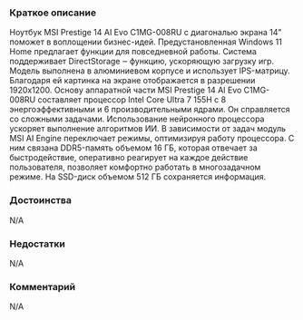 ### **Краткое описание**
Ноутбук MSI Prestige 14 AI Evo C1MG-008RU с диагональю экрана 14" поможет в воплощении бизнес-идей. Предустановленная Windows 11 Home предлагает функции для повседневной работы. Система поддерживает DirectStorage ‒ функцию, ускоряющую загрузку игр. Модель выполнена в алюминиевом корпусе и использует IPS-матрицу. Благодаря ей картинка на экране отображается в разрешении 1920x1200.  Основу аппаратной части MSI Prestige 14 AI Evo C1MG-008RU составляет процессор Intel Core Ultra 7 155H с 8 энергоэффективными и 6 производительными ядрами. Он справляется со сложными задачами. Использование нейронного процессора ускоряет выполнение алгоритмов ИИ. В зависимости от задач модуль MSI AI Engine переключает режимы, оптимизируя работу процессора. С ним связана DDR5-память объемом 16 ГБ, которая отвечает за быстродействие, оперативно реагирует на каждое действие пользователя, позволяет комфортно работать в многозадачном режиме. На SSD-диск объемом 512 ГБ сохраняется информация.

### **Достоинства**
N/A

### **Недостатки**
N/A

### **Комментарий**
N/A
